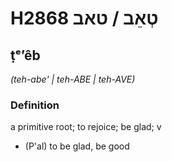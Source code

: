 # H2868 טְאֵב / טאב

## ṭᵉʼêb

_(teh-abe' | teh-ABE | teh-AVE)_

### Definition

a primitive root; to rejoice; be glad; v

- (P'al) to be glad, be good
